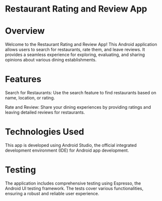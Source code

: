 # Restaurant Rating and Review App
# Overview
Welcome to the Restaurant Rating and Review App! This Android application allows users to search for restaurants, rate them, and leave reviews. It provides a seamless experience for exploring, evaluating, and sharing opinions about various dining establishments.

# Features
Search for Restaurants: Use the search feature to find restaurants based on name, location, or rating.

Rate and Review: Share your dining experiences by providing ratings and leaving detailed reviews for restaurants.

# Technologies Used
This app is developed using Android Studio, the official integrated development environment (IDE) for Android app development.

# Testing
The application includes comprehensive testing using Espresso, the Android UI testing framework. The tests cover various functionalities, ensuring a robust and reliable user experience.
